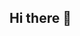 ## Hi there 👋
<!--
**ClaraMestreCas/ClaraMestreCas** is a ✨ _special_ ✨ repository because its `README.md` (this file) appears on your GitHub profile. 

Soy QA tester

###Puedes encontrarme en
- Linkedin (https://www.linkedin.com/in/clara-mestre-castello/)



-->
